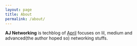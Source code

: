 ```yaml
---
layout: page
title: About
permalink: /about/
---
```



<b>AJ Networking</b> is techblog of [April](https://fidelis24.github.io/apriljoieaenano.github.io/) focuses on lil, medium and advanced(the author hoped so) networking stuffs.


